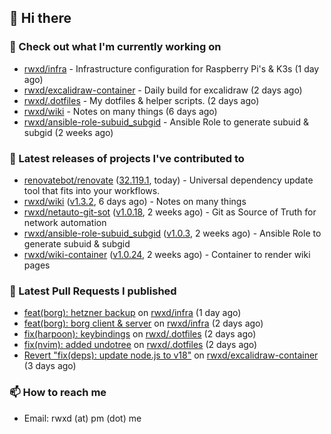 ## 👋 Hi there

### 👷 Check out what I'm currently working on


- [rwxd/infra](https://github.com/rwxd/infra) - Infrastructure configuration for Raspberry Pi&#39;s &amp; K3s (1 day ago)
- [rwxd/excalidraw-container](https://github.com/rwxd/excalidraw-container) - Daily build for excalidraw (2 days ago)
- [rwxd/.dotfiles](https://github.com/rwxd/.dotfiles) - My dotfiles &amp; helper scripts. (2 days ago)
- [rwxd/wiki](https://github.com/rwxd/wiki) - Notes on many things (6 days ago)
- [rwxd/ansible-role-subuid_subgid](https://github.com/rwxd/ansible-role-subuid_subgid) - Ansible Role to generate subuid &amp; subgid (2 weeks ago)

### 🔭 Latest releases of projects I've contributed to


- [renovatebot/renovate](https://github.com/renovatebot/renovate) ([32.119.1](https://github.com/renovatebot/renovate/releases/tag/32.119.1), today) - Universal dependency update tool that fits into your workflows.
- [rwxd/wiki](https://github.com/rwxd/wiki) ([v1.3.2](https://github.com/rwxd/wiki/releases/tag/v1.3.2), 6 days ago) - Notes on many things
- [rwxd/netauto-git-sot](https://github.com/rwxd/netauto-git-sot) ([v1.0.18](https://github.com/rwxd/netauto-git-sot/releases/tag/v1.0.18), 2 weeks ago) - Git as Source of Truth for network automation
- [rwxd/ansible-role-subuid_subgid](https://github.com/rwxd/ansible-role-subuid_subgid) ([v1.0.3](https://github.com/rwxd/ansible-role-subuid_subgid/releases/tag/v1.0.3), 2 weeks ago) - Ansible Role to generate subuid &amp; subgid
- [rwxd/wiki-container](https://github.com/rwxd/wiki-container) ([v1.0.24](https://github.com/rwxd/wiki-container/releases/tag/v1.0.24), 2 weeks ago) - Container to render wiki pages

### 🔨 Latest Pull Requests I published


- [feat(borg): hetzner backup](https://github.com/rwxd/infra/pull/53) on [rwxd/infra](https://github.com/rwxd/infra) (1 day ago)
- [feat(borg): borg client &amp; server](https://github.com/rwxd/infra/pull/52) on [rwxd/infra](https://github.com/rwxd/infra) (2 days ago)
- [fix(harpoon): keybindings](https://github.com/rwxd/.dotfiles/pull/22) on [rwxd/.dotfiles](https://github.com/rwxd/.dotfiles) (2 days ago)
- [fix(nvim): added undotree](https://github.com/rwxd/.dotfiles/pull/21) on [rwxd/.dotfiles](https://github.com/rwxd/.dotfiles) (2 days ago)
- [Revert &#34;fix(deps): update node.js to v18&#34;](https://github.com/rwxd/excalidraw-container/pull/11) on [rwxd/excalidraw-container](https://github.com/rwxd/excalidraw-container) (3 days ago)

### 📫 How to reach me

- Email: rwxd (at) pm (dot) me
